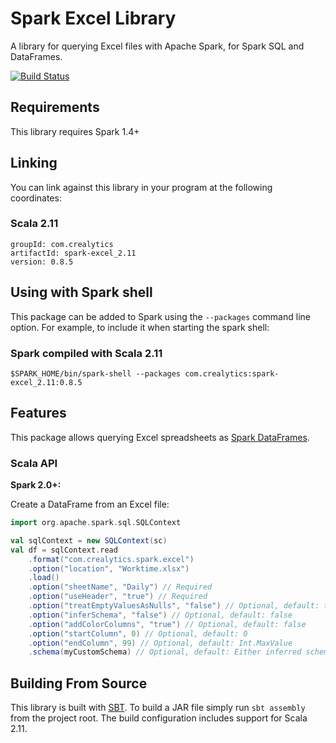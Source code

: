 # Spark Excel Library

A library for querying Excel files with Apache Spark, for Spark SQL and DataFrames.

[![Build Status](https://travis-ci.org/crealytics/spark-excel.svg?branch=master)](https://travis-ci.org/crealytics/spark-excel)

## Requirements

This library requires Spark 1.4+

## Linking
You can link against this library in your program at the following coordinates:

### Scala 2.11
```
groupId: com.crealytics
artifactId: spark-excel_2.11
version: 0.8.5
```

## Using with Spark shell
This package can be added to  Spark using the `--packages` command line option.  For example, to include it when starting the spark shell:

### Spark compiled with Scala 2.11
```
$SPARK_HOME/bin/spark-shell --packages com.crealytics:spark-excel_2.11:0.8.5
```

## Features
This package allows querying Excel spreadsheets as [Spark DataFrames](https://spark.apache.org/docs/latest/sql-programming-guide.html).

### Scala API
__Spark 2.0+:__


Create a DataFrame from an Excel file:
```scala
import org.apache.spark.sql.SQLContext

val sqlContext = new SQLContext(sc)
val df = sqlContext.read
    .format("com.crealytics.spark.excel")
    .option("location", "Worktime.xlsx")
    .load()
    .option("sheetName", "Daily") // Required
    .option("useHeader", "true") // Required
    .option("treatEmptyValuesAsNulls", "false") // Optional, default: true
    .option("inferSchema", "false") // Optional, default: false
    .option("addColorColumns", "true") // Optional, default: false
    .option("startColumn", 0) // Optional, default: 0
    .option("endColumn", 99) // Optional, default: Int.MaxValue
    .schema(myCustomSchema) // Optional, default: Either inferred schema, or all columns are Strings
```

## Building From Source
This library is built with [SBT](http://www.scala-sbt.org/0.13/docs/Command-Line-Reference.html).
To build a JAR file simply run `sbt assembly` from the project root.
The build configuration includes support for Scala 2.11.
